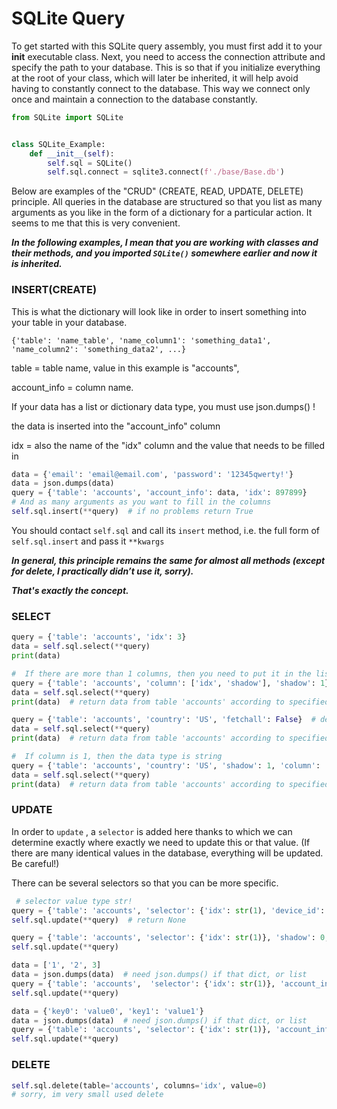 <h1>SQLite Query</h1>


To get started with this SQLite query assembly, you must first add it to your __init__ executable class. Next, you need to access the connection attribute and specify the path to your database. This is so that if you initialize everything at the root of your class, which will later be inherited, it will help avoid having to constantly connect to the database. This way we connect only once and maintain a connection to the database constantly.


```python
from SQLite import SQLite


class SQLite_Example:
    def __init__(self):
        self.sql = SQLite()
        self.sql.connect = sqlite3.connect(f'./base/Base.db')
```

Below are examples of the "CRUD" (CREATE, READ, UPDATE, DELETE) principle.
All queries in the database are structured so that you list as many arguments as you like in the form of a dictionary for a particular action. It seems to me that this is very convenient.


***In the following examples, I mean that you are working with classes and their methods, and you imported `SQLite()` somewhere earlier and now it is inherited.***

<h3>INSERT(CREATE)</h3>

This is what the dictionary will look like in order to insert something into your table in your database.

`{'table': 'name_table', 'name_column1': 'something_data1', 'name_column2': 'something_data2', ...}`

table = table name, value in this example is "accounts",

account_info = column name.

If your data has a list or dictionary data type, you must use json.dumps() !

the data is inserted into the "account_info" column

idx = also the name of the "idx" column and the value that needs to be filled in

```python
data = {'email': 'email@email.com', 'password': '12345qwerty!'}
data = json.dumps(data)
query = {'table': 'accounts', 'account_info': data, 'idx': 897899}
# And as many arguments as you want to fill in the columns
self.sql.insert(**query)  # if no problems return True
```

You should contact `self.sql` and call its `insert` method, i.e. the full form of `self.sql.insert` and pass it `**kwargs`

***In general, this principle remains the same for almost all methods (except for delete, I practically didn’t use it, sorry).***

***That's exactly the concept.***

<h3>SELECT</h3>

```python
query = {'table': 'accounts', 'idx': 3}
data = self.sql.select(**query)
print(data)

#  If there are more than 1 columns, then you need to put it in the list ['idx', 'shadow']
query = {'table': 'accounts', 'column': ['idx', 'shadow'], 'shadow': 1}
data = self.sql.select(**query)
print(data)  # return data from table 'accounts' according to specified parameters

query = {'table': 'accounts', 'country': 'US', 'fetchall': False}  # default fetchall=True
data = self.sql.select(**query)
print(data)  # return data from table 'accounts' according to specified parameters

#  If column is 1, then the data type is string
query = {'table': 'accounts', 'country': 'US', 'shadow': 1, 'column': 'idx'}
data = self.sql.select(**query)
print(data)  # return data from table 'accounts' according to specified parameters
```

<h3>UPDATE</h3>

In order to `update` , a `selector` is added here thanks to which we can determine exactly where exactly we need to update this or that value. (If there are many identical values in the database, everything will be updated. Be careful!)

There can be several selectors so that you can be more specific.

```python
 # selector value type str!
query = {'table': 'accounts', 'selector': {'idx': str(1), 'device_id': '12345'}, 'shadow': 0}
self.sql.update(**query)  # return None

query = {'table': 'accounts', 'selector': {'idx': str(1)}, 'shadow': 0, 'country': 'KZ', 'last_publish': time.time()}
self.sql.update(**query)

data = ['1', '2', 3]
data = json.dumps(data)  # need json.dumps() if that dict, or list
query = {'table': 'accounts',  'selector': {'idx': str(1)}, 'account_info': data}
self.sql.update(**query)

data = {'key0': 'value0', 'key1': 'value1'}
data = json.dumps(data)  # need json.dumps() if that dict, or list
query = {'table': 'accounts', 'selector': {'idx': str(1)}, 'account_info': data}
self.sql.update(**query)
```

<h3>DELETE</h3>

```python
self.sql.delete(table='accounts', columns='idx', value=0)
# sorry, im very small used delete
```

